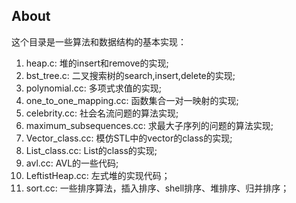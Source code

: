 ## About ##

这个目录是一些算法和数据结构的基本实现：

1. heap.c: 堆的insert和remove的实现;
2. bst_tree.c: 二叉搜索树的search,insert,delete的实现;
3. polynomial.cc: 多项式求值的实现;
4. one_to_one_mapping.cc: 函数集合一对一映射的实现;
5. celebrity.cc: 社会名流问题的算法实现;
6. maximum_subsequences.cc: 求最大子序列的问题的算法实现;
7. Vector_class.cc: 模仿STL中的vector的class的实现;
8. List_class.cc: List的class的实现;
9. avl.cc: AVL的一些代码;
10. LeftistHeap.cc: 左式堆的实现代码；
11. sort.cc: 一些排序算法，插入排序、shell排序、堆排序、归并排序；
